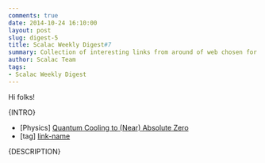 ```yaml
---
comments: true
date: 2014-10-24 16:10:00
layout: post
slug: digest-5
title: Scalac Weekly Digest#7
summary: Collection of interesting links from around of web chosen for you by Scalac team
author: Scalac Team
tags:
- Scalac Weekly Digest
---
```


Hi folks! 

{INTRO}

* \[Physics\] [Quantum Cooling to (Near) Absolute Zero](https://www.youtube.com/watch?v=7jT5rbE69ho) 
* \[tag\] [link-name](link)

{DESCRIPTION}




